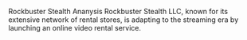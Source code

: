 Rockbuster Stealth Ananysis
Rockbuster Stealth LLC, known for its extensive network of rental stores, is adapting to the streaming era by launching an online video rental service. 
